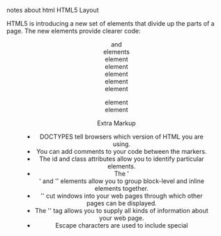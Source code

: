 notes about html 
HTML5 Layout

HTML5 is introducing a new set of elements that divide up the parts of a page. The new elements provide clearer code:

<header> and <footer> elements  
<nav> element
<article> element
<aside> element
<section> element
<hgroup> element
<figure> element
<div> element

Extra Markup

* DOCTYPES tell browsers which version of HTML you
are using.
* You can add comments to your code between the <!-- and --> markers.
* The id and class attributes allow you to identify
particular elements.
* The '<div>' and '<span>' elements allow you to group
block-level and inline elements together.
* '<iframes>' cut windows into your web pages through
which other pages can be displayed.
* The '<meta>' tag allows you to supply all kinds of
information about your web page.
* Escape characters are used to include special
